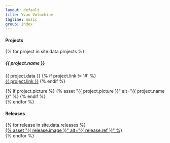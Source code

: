 ```yaml
---
layout: default
title: Yvan Volochine
tagline: music
group: index
---
```


<section class="projects">
  <h4>Projects</h4>
  {% for project in site.data.projects %}
    <div class="row">
      <div class="col-md-8">
      <h5 class="project-name">{{ project.name }}</h5>
        <p class="project-data">
          {{ project.data }}
          {% if project.link != '#' %}
            <br /><a href="{{ project.link }}" target="_blank">{{ project.link }}</a>
          {% endif %}
        </p>
      </div>
      <div class="col-md-4 image">
        {% if project.picture %}
          {% asset "{{ project.picture }}" alt="{{ project.name }}" %}
        {% endif %}
      </div>
    </div>
  {% endfor %}
</section>
<section class="releases">
  <h4>Releases</h4>
  <div class="row">
    {% for release in site.data.releases %}
      <div class="col-4 col-md-2 image">
        <a href="{{ release.link }}" class="thumbnail" target="_blank">
          {% asset "{{ release.image }}" alt="{{ release.ref }}" %}
        </a>
      </div>
    {% endfor %}
  </div>
</section>
